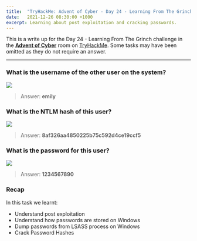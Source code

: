```yaml
---
title:  "TryHackMe: Advent of Cyber - Day 24 - Learning From The Grinch"
date:   2021-12-26 08:30:00 +1000
excerpt: Learning about post exploitation and cracking passwords.
---
```


This is a write up for the Day 24 - Learning From The Grinch challenge in the [**Advent of Cyber**](https://tryhackme.com/room/adventofcyber3) room on [TryHackMe](https://tryhackme.com). Some tasks may have been omitted as they do not require an answer.

***

### What is the username of the other user on the system?

<img src="{{ site.baseurl }}/assets/images/2021-12-26-advent-of-cyber-day-24/d24_01.jpg">

> Answer: **emily**

### What is the NTLM hash of this user?

<img src="{{ site.baseurl }}/assets/images/2021-12-26-advent-of-cyber-day-24/d24_02.jpg">

> Answer: **8af326aa4850225b75c592d4ce19ccf5**

### What is the password for this user?

<img src="{{ site.baseurl }}/assets/images/2021-12-26-advent-of-cyber-day-24/d24_03.jpg">

> Answer: **1234567890**

### Recap

In this task we learnt:
 * Understand post exploitation
 * Understand how passwords are stored on Windows
 * Dump passwords from LSASS process on Windows
 * Crack Password Hashes